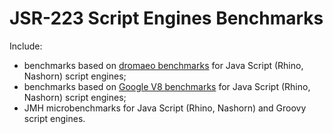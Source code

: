 # JSR-223 Script Engines Benchmarks

Include:
* benchmarks based on [dromaeo benchmarks](http://dromaeo.com/?dromaeo) for Java Script (Rhino, Nashorn) script engines;
* benchmarks based on [Google V8 benchmarks](https://github.com/v8/v8/tree/master/benchmarks) for Java Script (Rhino, Nashorn) script engines;
* JMH microbenchmarks for Java Script (Rhino, Nashorn) and Groovy script engines.